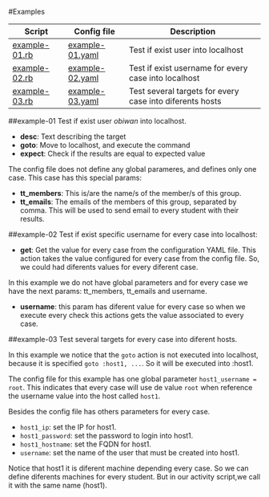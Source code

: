 
#Examples


|Script   | Config file | Description |
|-------- | ----------- |------------ |
|[example-01.rb](./example-01.rb) | [example-01.yaml](./example-01.yaml) | Test if exist user <obiwan> into localhost |
|[example-02.rb](./example-02.rb) | [example-02.yaml](./example-02.yaml) | Test if exist username for every case into localhost |
|[example-03.rb](./example-03.rb) | [example-03.yaml](./example-03.yaml) | Test several targets for every case into diferents hosts |


##example-01
Test if exist user *obiwan* into localhost.

* **desc**: Text describing the target
* **goto**: Move to localhost, and execute the command
* **expect**: Check if the results are equal to expected value

The config file does not define any global parameres, and
defines only one case. This case has this special params:

* **tt_members**: This is/are the name/s of the member/s of this group.
* **tt_emails**: The emails of the members of this group, separated by comma. This
  will be used to send email to every student with their results.

##example-02
Test if exist specific username for every case into localhost:  

* **get**: Get the value for every case from the configuration YAML file. This
action takes the value configured for every case from the config file. So, we
could had diferents values for every diferent case.

In this example we do not have global parameters and for every case we have
the next params: tt_members, tt_emails and username.
* **username**: this param has diferent value for every case so when we execute
every check this actions gets the value associated to every case.

##example-03
Test several targets for every case into diferent hosts.

In this example we notice that the `goto` action is not executed into localhost,
because it is specified `goto :host1, ...`. So it will be executed into :host1.

The config file for this example has one global parameter `host1_username = root`.
This indicates that every case will use de value  `root` when reference the
username value into the host called `host1`.

Besides the config file has others parameters for every case.
* `host1_ip`: set the IP for host1.
* `host1_password`: set the password to login into host1.
* `host1_hostname`: set the FQDN for host1.
* `username`: set the name of the user that must be created into host1.

Notice that host1 it is diferent machine depending every case. So we can define
diferents machines for every student. But in our activity script,we call it with the
same name (host1).

